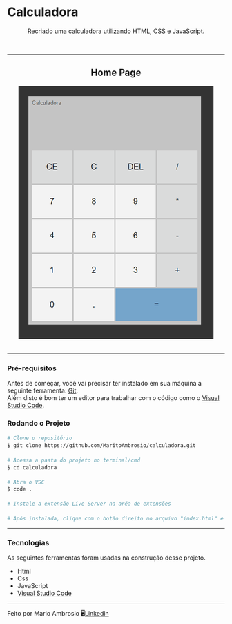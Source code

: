 # Calculadora

<p align="center">Recriado uma calculadora utilizando HTML, CSS e JavaScript.</p>

<br>
<hr>

<div align="center">
<h2>Home Page</h2>
<img alt="Home" title="Home" src="img/Readme_Calculadora.gif"/>
</div>

<br>
<hr>

### Pré-requisitos

<p>Antes de começar, você vai precisar ter instalado em sua máquina a seguinte ferramenta: <a href="https://git-scm.com/downloads">Git</a>. <br> Além disto é bom ter um editor para trabalhar com o código como o <a href="https://code.visualstudio.com/">Visual Studio Code</a>.</p>

### Rodando o Projeto
```bash
# Clone o repositório
$ git clone https://github.com/MaritoAmbrosio/calculadora.git

# Acessa a pasta do projeto no terminal/cmd
$ cd calculadora

# Abra o VSC
$ code .

# Instale a extensão Live Server na aréa de extensões

# Após instalada, clique com o botão direito no arquivo "index.html" e escolha a opção "Open with Live Server"
```
<hr>

### Tecnologias
<p>As seguintes ferramentas foram usadas na construção desse projeto.</p>

<ul>
  <li> Html</a> </li>
  <li> Css </li>
  <li> JavaScript </li>
  <li> <a href="https://code.visualstudio.com/">Visual Studio Code </a> </li>
</ul>

<hr>
<p>Feito por Mario Ambrosio 🖥️<a href="https://www.linkedin.com/in/mario-ambrosio-406353203">Linkedin</a> </p>